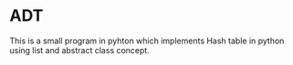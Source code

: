 # ADT
This is a small program in pyhton which implements Hash table in python using list and abstract class concept.

